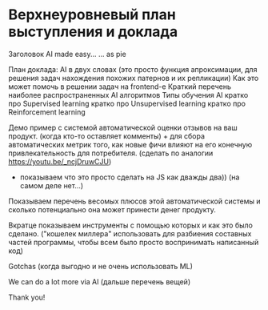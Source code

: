 # Верхнеуровневый план выступления и доклада

Заголовок
AI made easy...
... as pie

План доклада:
AI в двух словах
 (это просто функция апроксимации, для решения задач нахождения похожих патернов и их репликации)
Как это может помочь в решении задач на frontend-e
Краткий перечень наиболее распространенных AI алгоритмов
Типы обучения AI
кратко про Supervised learning
кратко про Unsupervised learning
кратко про Reinforcement learning

Демо пример с системой автоматической оценки отзывов на ваш продукт. (когда кто-то оставляет комменты) + для сбора автоматических метрик того, как новые фичи влияют на его конечную привлекательность для потребителя.
 (сделать по аналогии https://youtu.be/_ncjDruwCJU)
+ показываем что это просто сделать на JS как дважды два)) (на самом деле нет...)

Показываем перечень весомых плюсов этой автоматической системы и сколько потенциально она может принести денег продукту.

Вкратце показываем инструменты с помощью которых и как это было сделано. ("кошелек миллера" использовать для разбиения составных частей программы, чтобы всем было просто воспринимать написанный код)

Gotchas (когда выгодно и не очень использовать ML)

We can do a lot more via AI (дальше перечень вещей)

Thank you!
